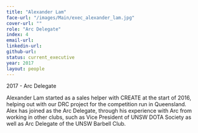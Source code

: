 ```yaml
---
title: "Alexander Lam"
face-url: "/images/Main/exec_alexander_lam.jpg"
cover-url: ""
role: "Arc Delegate"
index: 4
email-url:
linkedin-url:
github-url:
status: current_executive
year: 2017
layout: people
---
```

2017 - Arc Delegate

Alexander Lam started as a sales helper with CREATE at the start of 2016, helping out with our DRC project for the competition run in Queensland. Alex has joined as the Arc Delegate, through his experience with Arc from working in other clubs, such as Vice President of UNSW DOTA Society as well as Arc Delegate of the UNSW Barbell Club.
